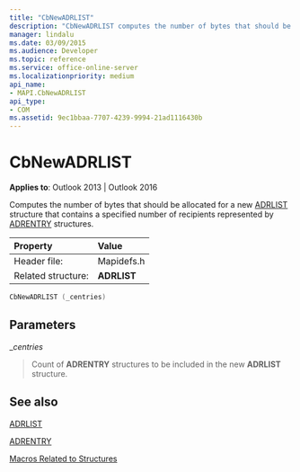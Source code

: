 ```yaml
---
title: "CbNewADRLIST"
description: "CbNewADRLIST computes the number of bytes that should be allocated for a new ADRLIST structure that contains a specified number of recipients represented by ADRENTRY structures."
manager: lindalu
ms.date: 03/09/2015
ms.audience: Developer
ms.topic: reference
ms.service: office-online-server
ms.localizationpriority: medium
api_name:
- MAPI.CbNewADRLIST
api_type:
- COM
ms.assetid: 9ec1bbaa-7707-4239-9994-21ad1116430b
---
```


# CbNewADRLIST

  
  
**Applies to**: Outlook 2013 | Outlook 2016 
  
Computes the number of bytes that should be allocated for a new [ADRLIST](adrlist.md) structure that contains a specified number of recipients represented by [ADRENTRY](adrentry.md) structures. 
  
|Property |Value |
|:-----|:-----|
|Header file:  <br/> |Mapidefs.h  <br/> |
|Related structure:  <br/> |**ADRLIST** <br/> |
   
```cpp
CbNewADRLIST (_centries)
```

## Parameters

 __centries_
  
> Count of **ADRENTRY** structures to be included in the new **ADRLIST** structure. 
    
## See also



[ADRLIST](adrlist.md)
  
[ADRENTRY](adrentry.md)


[Macros Related to Structures](macros-related-to-structures.md)

